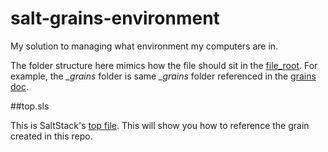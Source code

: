 # salt-grains-environment

My solution to managing what environment my computers are in.

The folder structure here mimics how the file should sit in the [file_root](http://docs.saltstack.com/ref/file_server/file_roots.html).  For example, the *_grains* folder is same *_grains* folder referenced in the [grains doc](http://docs.saltstack.com/topics/targeting/grains.html?highlight=_grains#writing-grains).

##top.sls

This is SaltStack's [top file](http://docs.saltstack.com/ref/states/top.html).  This will show you how to reference the grain created in this repo.
